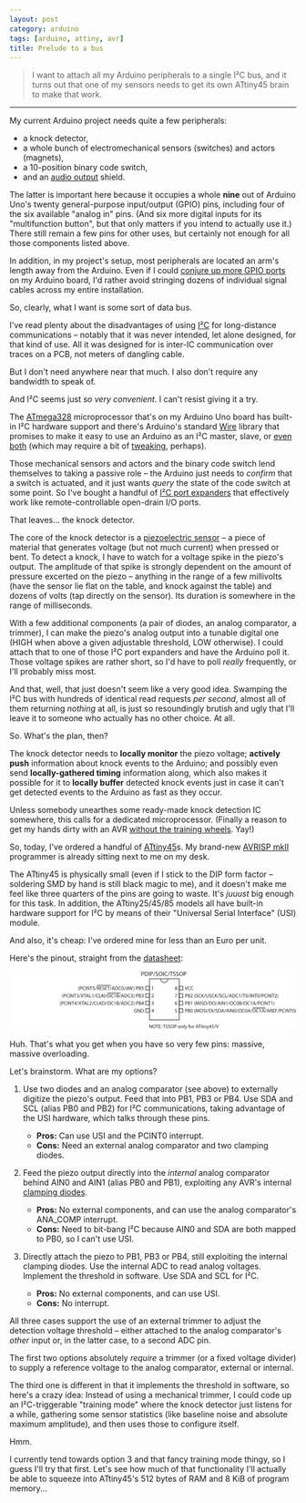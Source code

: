 ```yaml
---
layout: post
category: arduino
tags: [arduino, attiny, avr]
title: Prelude to a bus
---
```


> I want to attach all my Arduino peripherals to a single I&sup2;C bus,
> and it turns out that one of my sensors needs to get its own ATtiny45 brain to make that work.

******

My current Arduino project needs quite a few peripherals:

* a knock detector,
* a whole bunch of electromechanical sensors (switches) and actors (magnets),
* a 10-position binary code switch,
* and an [audio output](https://github.com/michael-buschbeck/arduino/tree/master/Music) shield.

The latter is important here because it occupies a whole **nine** out of Arduino Uno's twenty general-purpose input/output (GPIO) pins,
including four of the six available "analog in" pins.
(And six more digital inputs for its "multifunction button", but that only matters if you intend to actually use it.)
There still remain a few pins for other uses, but certainly not enough for all those components listed above.

In addition, in my project's setup, most peripherals are located an arm's length away from the Arduino.
Even if I could [conjure up more GPIO ports](http://playground.arduino.cc/Code/I2CPortExpander8574) on my Arduino board,
I'd rather avoid stringing dozens of individual signal cables across my entire installation.

So, clearly, what I want is some sort of data bus.

I've read plenty about the disadvantages of using [I&sup2;C](http://en.wikipedia.org/wiki/I2C) for long-distance communications &ndash;
notably that it was never intended, let alone designed, for that kind of use.
All it was designed for is inter-IC communication over traces on a PCB, not meters of dangling cable.

But I don't need anywhere near that much. I also don't require any bandwidth to speak of.

And I&sup2;C seems just *so very convenient*. I can't resist giving it a try.

The [ATmega328](http://www.atmel.com/devices/atmega328.aspx) microprocessor that's on my Arduino Uno board has built-in I&sup2;C hardware support
and there's Arduino's standard [Wire](http://arduino.cc/en/reference/Wire) library that promises to make it easy to use an Arduino as an I&sup2;C master, slave,
or [even both](http://forum.arduino.cc//index.php?topic=13579.msg101244#msg101244)
(which may require a bit of [tweaking](http://www.robotroom.com/Atmel-AVR-TWI-I2C-Multi-Master-Problem.html), perhaps).

Those mechanical sensors and actors and the binary code switch lend themselves to taking a passive role &ndash;
the Arduino just needs to *confirm* that a switch is actuated, and it just wants *query* the state of the code switch at some point.
So I've bought a handful of [I&sup2;C port expanders](http://www.nxp.com/pip/PCF8574P.html) that effectively work like remote-controllable open-drain I/O ports.

That leaves... the knock detector.

The core of the knock detector is a [piezoelectric sensor](http://en.wikipedia.org/wiki/Piezoelectric_sensor) &ndash;
a piece of material that generates voltage (but not much current) when pressed or bent.
To detect a knock, I have to watch for a voltage spike in the piezo's output.
The amplitude of that spike is strongly dependent on the amount of pressure excerted on the piezo &ndash;
anything in the range of a few millivolts (have the sensor lie flat on the table, and knock against the table) and dozens of volts (tap directly on the sensor).
Its duration is somewhere in the range of milliseconds.

With a few additional components (a pair of diodes, an analog comparator, a trimmer),
I can make the piezo's analog output into a tunable digital one (HIGH when above a given adjustable threshold, LOW otherwise).
I could attach that to one of those I&sup2;C port expanders and have the Arduino poll it.
Those voltage spikes are rather short, so I'd have to poll *really* frequently, or I'll probably miss most.

And that, well, that just doesn't seem like a very good idea.
Swamping the I&sup2;C bus with hundreds of identical read requests *per second*, almost all of them returning *nothing* at all,
is just so resoundingly brutish and ugly that I'll leave it to someone who actually has no other choice. At all.

So. What's the plan, then?

The knock detector needs to **locally monitor** the piezo voltage;
**actively push** information about knock events to the Arduino;
and possibly even send **locally-gathered timing** information along,
which also makes it possible for it to **locally buffer** detected knock events just in case it can't get detected events to the Arduino as fast as they occur.

Unless somebody unearthes some ready-made knock detection IC somewhere, this calls for a dedicated microprocessor.
(Finally a reason to get my hands dirty with an AVR [without the training wheels](http://forum.arduino.cc//index.php?topic=111309.msg837103#msg837103).
Yay!)

So, today, I've ordered a handful of [ATtiny45](http://www.atmel.com/devices/attiny45.aspx)s.
My brand-new [AVRISP mkII](http://www.atmel.com/tools/AVRISPMKII.aspx) programmer is already sitting next to me on my desk.

The ATtiny45 is physically small (even if I stick to the DIP form factor &ndash; soldering SMD by hand is still black magic to me),
and it doesn't make me feel like three quarters of the pins are going to waste. It's *juuust* big enough for this task.
In addition, the ATtiny25/45/85 models all have built-in hardware support for I&sup2;C by means of their "Universal Serial Interface" (USI) module.

And also, it's cheap: I've ordered mine for less than an Euro per unit.

Here's the pinout, straight from the [datasheet](http://www.atmel.com/Images/Atmel-2586-AVR-8-bit-Microcontroller-ATtiny25-ATtiny45-ATtiny85_Datasheet.pdf):

![ATtiny25/45/85 PDIP/SOIC/TSSOP pinout](/assets/2013-10-28-attiny45-as-i2c-master-prelude/attiny45-pinout.png)

Huh. That's what you get when you have so very few pins: massive, massive overloading.

Let's brainstorm. What are my options?

1. Use two diodes and an analog comparator (see above) to externally digitize the piezo's output. Feed that into PB1, PB3 or PB4.
   Use SDA and SCL (alias PB0 and PB2) for I&sup2;C communications, taking advantage of the USI hardware, which talks through these pins.
    * **Pros:** Can use USI and the PCINT0 interrupt.
    * **Cons:** Need an external analog comparator and two clamping diodes.

2. Feed the piezo output directly into the *internal* analog comparator behind AIN0 and AIN1 (alias PB0 and PB1), 
   exploiting any AVR's internal [clamping diodes](http://www.atmel.com/images/doc2508.pdf).
    * **Pros:** No external components, and can use the analog comparator's ANA\_COMP interrupt.
    * **Cons:** Need to bit-bang I&sup2;C because AIN0 and SDA are both mapped to PB0, so I can't use USI.

3. Directly attach the piezo to PB1, PB3 or PB4, still exploiting the internal clamping diodes.
   Use the internal ADC to read analog voltages. Implement the threshold in software.
   Use SDA and SCL for I&sup2;C.
    * **Pros:** No external components, and can use USI.
    * **Cons:** No interrupt.

All three cases support the use of an external trimmer to adjust the detection voltage threshold &ndash;
either attached to the analog comparator's *other* input or, in the latter case, to a second ADC pin.

The first two options absolutely *require* a trimmer (or a fixed voltage divider) to supply a reference voltage to the analog comparator, external or internal.

The third one is different in that it implements the threshold in software, so here's a crazy idea:
Instead of using a mechanical trimmer, I could code up an I&sup2;C-triggerable "training mode" where the knock detector just listens for a while,
gathering some sensor statistics (like baseline noise and absolute maximum amplitude), and then uses those to configure itself.

Hmm.

I currently tend towards option&nbsp;3 and that fancy training mode thingy, so I guess I'll try that first.
Let's see how much of that functionality I'll actually be able to squeeze into ATtiny45's 512&nbsp;bytes of RAM and 8&nbsp;KiB of program memory...
